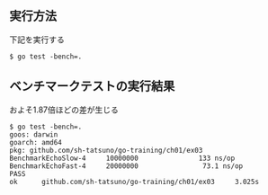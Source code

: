 ## 実行方法
下記を実行する
```
$ go test -bench=.
```

## ベンチマークテストの実行結果

およそ1.87倍ほどの差が生じる
```
$ go test -bench=.
goos: darwin
goarch: amd64
pkg: github.com/sh-tatsuno/go-training/ch01/ex03
BenchmarkEchoSlow-4     10000000               133 ns/op
BenchmarkEchoFast-4     20000000                73.1 ns/op
PASS
ok      github.com/sh-tatsuno/go-training/ch01/ex03     3.025s
```